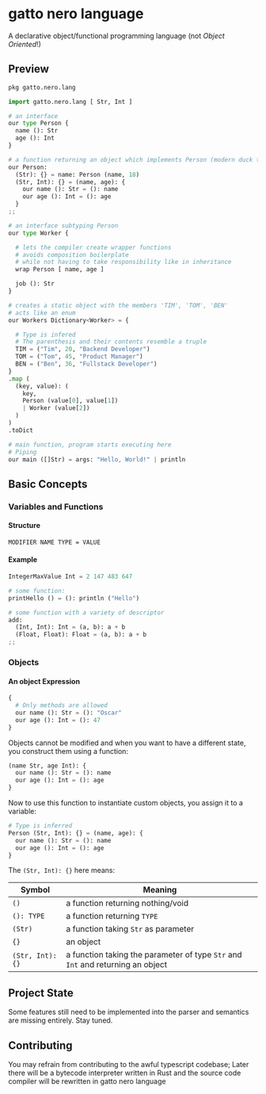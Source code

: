 # gatto nero language

A declarative object/functional programming language (not *Object Oriented*!)

## Preview

```python
pkg gatto.nero.lang

import gatto.nero.lang [ Str, Int ]

# an interface
our type Person {
  name (): Str
  age (): Int
}

# a function returning an object which implements Person (modern duck typing)
our Person:
  (Str): {} = name: Person (name, 18)
  (Str, Int): {} = (name, age): {
    our name (): Str = (): name
    our age (): Int = (): age
  }
;;

# an interface subtyping Person
our type Worker {

  # lets the compiler create wrapper functions
  # avoids composition boilerplate
  # while not having to take responsibility like in inheritance
  wrap Person [ name, age ]

  job (): Str
}

# creates a static object with the members 'TIM', 'TOM', 'BEN'
# acts like an enum
our Workers Dictionary<Worker> = {

  # Type is infered
  # The parenthesis and their contents resemble a truple
  TIM = ("Tim", 20, "Backend Developer")
  TOM = ("Tom", 45, "Product Manager")
  BEN = ("Ben", 36, "Fullstack Developer")
}
.map (
  (key, value): (
    key,
    Person (value[0], value[1])
    | Worker (value[2])
  )
)
.toDict

# main function, program starts executing here
# Piping
our main ([]Str) = args: "Hello, World!" | println

```

## Basic Concepts
### Variables and Functions
#### Structure
```
MODIFIER NAME TYPE = VALUE
```
#### Example
```python
IntegerMaxValue Int = 2 147 483 647

# some function:
printHello () = (): println ("Hello")

# some function with a variety of descriptor
add:
  (Int, Int): Int = (a, b): a + b
  (Float, Float): Float = (a, b): a + b
;;
```

### Objects
#### An object Expression
```python
{
  # Only methods are allowed
  our name (): Str = (): "Oscar"
  our age (): Int = (): 47
}
```
Objects cannot be modified and when you want to have a different state,
you construct them using a function:
```python
(name Str, age Int): {
  our name (): Str = (): name
  our age (): Int = (): age
}
```
Now to use this function to instantiate custom objects, you assign it to a variable:
```python
# Type is inferred
Person (Str, Int): {} = (name, age): {
  our name (): Str = (): name
  our age (): Int = (): age
}
```
The `(Str, Int): {}` here means:

| Symbol     | Meaning                           |
| ---------- | --------------------------------- |
| `()`       | a function returning nothing/void |
| `(): TYPE` | a function returning `TYPE`       |
| `(Str)`    | a function taking `Str` as parameter |
| `{}`       | an object                         |
| `(Str, Int): {}` | a function taking the parameter of type `Str` and `Int` and returning an object |

## Project State
Some features still need to be implemented into the parser and semantics are missing entirely.
Stay tuned.

## Contributing
You may refrain from contributing to the awful typescript codebase;
Later there will be a bytecode interpreter written in Rust
and the source code compiler will be rewritten in gatto nero language